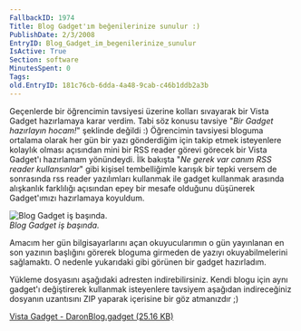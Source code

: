 ```yaml
---
FallbackID: 1974
Title: Blog Gadget'ım beğenilerinize sunulur :)
PublishDate: 2/3/2008
EntryID: Blog_Gadget_im_begenilerinize_sunulur
IsActive: True
Section: software
MinutesSpent: 0
Tags: 
old.EntryID: 181c76cb-6dda-4a48-9cab-c46b1ddb2a3b
---
```

Geçenlerde bir öğrencimin tavsiyesi üzerine kolları sıvayarak bir Vista
Gadget hazırlamaya karar verdim. Tabi söz konusu tavsiye "*Bir Gadget
hazırlayın hocam!*" şeklinde değildi :) Öğrencimin tavsiyesi bloguma
ortalama olarak her gün bir yazı gönderdiğim için takip etmek
isteyenlere kolaylık olması açısından mini bir RSS reader görevi görecek
bir Vista Gadget'ı hazırlamam yönündeydi. İlk bakışta "*Ne gerek var
canım RSS reader kullansınlar*" gibi kişisel tembelliğimle karışık bir
tepki versem de sonrasında rss reader yazılımları kullanmak ile gadget
kullanmak arasında alışkanlık farklılığı açısından epey bir mesafe
olduğunu düşünerek Gadget'ımızı hazırlamaya koyuldum.

![Blog Gadget iş
başında.](media/Blog_Gadget_im_begenilerinize_sunulur/01032008_1.png)\
*Blog Gadget iş başında.*

Amacım her gün bilgisayarlarını açan okuyucularımın o gün yayınlanan en
son yazının başlığını görerek bloguma girmeden de yazıyı
okuyabilmelerini sağlamaktı. O nedenle yukarıdaki gibi görünen bir
gadget hazırladım.

Yükleme dosyasını aşağıdaki adresten indirebilirsiniz. Kendi blogu için
aynı gadget'ı değiştirerek kullanmak isteyenlere tavsiyem aşağıdan
indireceğiniz dosyanın uzantısını ZIP yaparak içerisine bir göz
atmanızdır ;)

[Vista Gadget - DaronBlog.gadget (25.16
KB)](media/Blog_Gadget_im_begenilerinize_sunulur/DaronBlog.gadget.zip)


